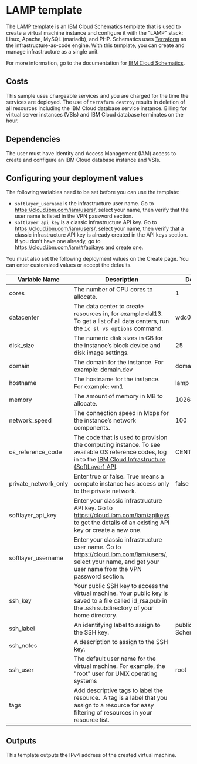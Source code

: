 # LAMP template

The LAMP template is an IBM Cloud Schematics template that is used to create a virtual machine instance and configure it with the "LAMP" stack: Linux, Apache, MySQL (mariadb), and PHP. Schematics uses [Terraform](https://www.terraform.io/) as the infrastructure-as-code engine. With this template, you can create and manage infrastructure as a single unit.

For more information, go to the documentation for [IBM Cloud Schematics](https://cloud.ibm.com/docs/schematics).

## Costs

This sample uses chargeable services and you are charged for the time the services are deployed. The use of `terraform destroy` results in deletion of all resources including the IBM Cloud database service instance. Billing for virtual server instances (VSIs) and IBM Cloud database terminates on the hour. 

## Dependencies

The user must have Identity and Access Management (IAM) access to create and configure an IBM Cloud database instance and VSIs.

## Configuring your deployment values

The following variables need to be set before you can use the template: 

* `softlayer_username` is the infrastructure user name. Go to https://cloud.ibm.com/iam/users/, select your name, then verify that the user name is listed in the VPN password section.
* `softlayer_api_key` is a classic infrastructure API key. Go to https://cloud.ibm.com/iam/users/, select your name, then verify that a classic infrastructure API key is already created in the API keys section. If you don't have one already, go to https://cloud.ibm.com/iam/#/apikeys and create one.

You must also set the following deployment values on the Create page. You can enter customized values or accept the defaults.

|Variable Name|Description|Default Value|
|-------------|-----------|-------------|
|cores|The number of CPU cores to allocate.|1|
|datacenter|The data center to create resources in, for example dal13. To get a list of all data centers, run the `ic sl vs options` command.|wdc01|
|disk_size|The numeric disk sizes in GB for the instance’s block device and disk image settings.|25|
|domain|The domain for the instance. For example: domain.dev|domain.dev|
|hostname|The hostname for the instance. For example: vm1|lamp|
|memory|The amount of memory in MB to allocate.|1026|
|network_speed|The connection speed in Mbps for the instance’s network components.|100|
|os_reference_code|The code that is used to provision the computing instance. To see available OS reference codes, log in to the [IBM Cloud Infrastructure (SoftLayer) API](https://api.softlayer.com/rest/v3/SoftLayer_Virtual_Guest_Block_Device_Template_Group/getVhdImportSoftwareDescriptions.json?objectMask=referenceCode).|CENTOS_LATEST_64|
|private_network_only|Enter true or false. True means a compute instance has access only to the private network.|false|
|softlayer_api_key|Enter your classic infrastructure API key. Go to https://cloud.ibm.com/iam/apikeys to get the details of an existing API key or create a new one.||
|softlayer_username|Enter your classic infrastructure user name. Go to https://cloud.ibm.com/iam/users/, select your name, and get your user name from the VPN password section. ||
|ssh_key|Your public SSH key to access the virtual machine. Your public key is saved to a file called id_rsa.pub in the .ssh subdirectory of your home directory.||
|ssh_label|An identifying label to assign to the SSH key.|public ssh key - Schematics VM|
|ssh_notes|A description to assign to the SSH key.||
|ssh_user|The default user name for the virtual machine. For example, the "root" user for UNIX operating systems |root|
|tags|Add descriptive tags to label the resource.  A tag is a label that you assign to a resource for easy filtering of resources in your resource list.||

## Outputs

This template outputs the IPv4 address of the created virtual machine.


